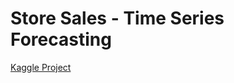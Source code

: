 # Store Sales - Time Series Forecasting

[Kaggle Project](https://www.kaggle.com/c/rossmann-store-sales)